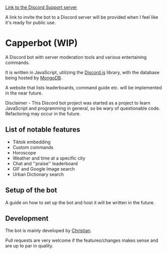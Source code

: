 [Link to the Discord Support server](https://discord.gg/dd68WwP)

A link to invite the bot to a Discord server will be provided when I feel like it's ready for public use.
# Capperbot (WIP)
A Discord bot with server moderation tools and various entertaining commands.

It is written in JavaScript, utilizing the [Discord.js](https://discord.js.org/#/) library, with the database being hosted by [MongoDB](https://www.mongodb.com/).

A website that lists leaderboards, command guide etc. will be implemented in the near future.

Disclaimer - This Discord bot project was started as a project to learn JavaScript and programming in general, so be wary of questionable code. Refactoring may occur in the future.

## List of notable features
- Tiktok embedding
- Custom commands
- Horoscope
- Weather and time at a specific city
- Chat and ''praise'' leaderboard
- GIF and Google Image search
- Urban Dictionary search

## Setup of the bot
A guide on how to set up the bot and host it will be written in the future.

## Development
The bot is mainly developed by [Christian](https://github.com/banner4422).

Pull requests are very welcome if the features/changes makes sense and are up to par in quality.
